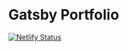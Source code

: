 # Gatsby Portfolio

[![Netlify Status](https://api.netlify.com/api/v1/badges/d653232f-b3cf-4f2f-9897-0599bf3d1a40/deploy-status)](https://app.netlify.com/sites/blendingcode/deploys)
